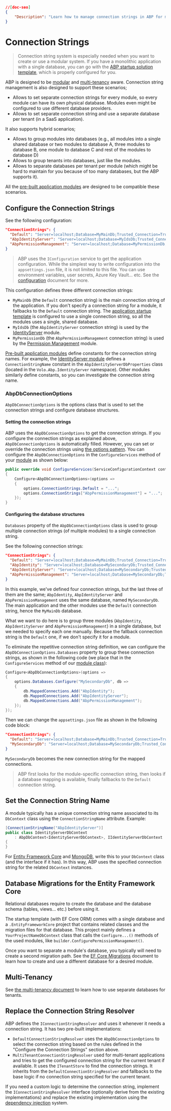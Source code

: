 ```json
//[doc-seo]
{
    "Description": "Learn how to manage connection strings in ABP for modular and multi-tenant applications, enabling flexible database configurations."
}
```

# Connection Strings

> Connection string system is especially needed when you want to create or use a modular system. If you have a monolithic application with a single database, you can go with the [ABP startup solution template](../../solution-templates/layered-web-application), which is properly configured for you.

ABP is designed to be [modular](../architecture/modularity/basics.md) and [multi-tenancy](../architecture/multi-tenancy) aware. Connection string management is also designed to support these scenarios;

* Allows to set separate connection strings for every module, so every module can have its own physical database. Modules even might be configured to use different database providers.
* Allows to set separate connection string and use a separate database per tenant (in a SaaS application).

It also supports hybrid scenarios;

* Allows to group modules into databases (e.g., all modules into a single shared database or two modules to database A, three modules to database B, one module to database C and rest of the modules to database D)
* Allows to group tenants into databases, just like the modules.
* Allows to separate databases per tenant per module (which might be hard to maintain for you because of too many databases, but the ABP supports it).

All the [pre-built application modules](../../modules) are designed to be compatible these scenarios.

## Configure the Connection Strings

See the following configuration:

````json
"ConnectionStrings": {
  "Default": "Server=localhost;Database=MyMainDb;Trusted_Connection=True;",
  "AbpIdentityServer": "Server=localhost;Database=MyIdsDb;Trusted_Connection=True;",
  "AbpPermissionManagement": "Server=localhost;Database=MyPermissionDb;Trusted_Connection=True;"
}
````

> ABP uses the `IConfiguration` service to get the application configuration. While the simplest way to write configuration into the `appsettings.json` file, it is not limited to this file. You can use environment variables, user secrets, Azure Key Vault... etc. See the [configuration](./configuration.md) document for more.

This configuration defines three different connection strings:

* `MyMainDb` (the `Default` connection string) is the main connection string of the application. If you don't specify a connection string for a module, it fallbacks to the `Default` connection string. The [application startup template](../../solution-templates/layered-web-application) is configured to use a single connection string, so all the modules uses a single, shared database.
* `MyIdsDb` (the `AbpIdentityServer` connection string) is used by the [IdentityServer](../../modules/identity.md) module.
* `MyPermissionDb` (the `AbpPermissionManagement` connection string) is used by the [Permission Management](../../modules/permission-management.md) module.

[Pre-built application modules](../../modules) define constants for the connection string names. For example, the [IdentityServer module](../../modules/identity-server.md) defines a ` ConnectionStringName ` constant in the ` AbpIdentityServerDbProperties ` class (located in the ` Volo.Abp.IdentityServer ` namespace). Other modules similarly define constants, so you can investigate the connection string name.

### AbpDbConnectionOptions

`AbpDbConnectionOptions` is the options class that is used to set the connection strings and configure database structures.

#### Setting the connection strings

ABP uses the `AbpDbConnectionOptions` to get the connection strings. If you configure the connection strings as explained above, `AbpDbConnectionOptions` is automatically filled. However, you can set or override the connection strings using [the options pattern](./options.md). You can configure the `AbpDbConnectionOptions` in the `ConfigureServices` method of your [module](../architecture/modularity/basics.md) as shown below:

````csharp
public override void ConfigureServices(ServiceConfigurationContext context)
{
    Configure<AbpDbConnectionOptions>(options =>
    {
        options.ConnectionStrings.Default = "...";
        options.ConnectionStrings["AbpPermissionManagement"] = "...";
    });
}
````

#### Configuring the database structures

`Databases` property of the `AbpDbConnectionOptions` class is used to group multiple connection strings (of multiple modules) to a single connection string.

See the following connection strings:

````json
"ConnectionStrings": {
  "Default": "Server=localhost;Database=MyMainDb;Trusted_Connection=True;",
  "AbpIdentity": "Server=localhost;Database=MySecondaryDb;Trusted_Connection=True;",
  "AbpIdentityServer": "Server=localhost;Database=MySecondaryDb;Trusted_Connection=True;",
  "AbpPermissionManagement": "Server=localhost;Database=MySecondaryDb;Trusted_Connection=True;"
}
````

In this example, we've defined four connection strings, but the last three of them are the same; `AbpIdentity`, `AbpIdentityServer` and `AbpPermissionManagement` uses the same database, named `MySecondaryDb`. The main application and the other modules use the `Default` connection string, hence the `MyMainDb` database.

What we want to do here is to group three modules (`AbpIdentity`, `AbpIdentityServer` and `AbpPermissionManagement`) in a single database, but we needed to specify each one manually. Because the fallback connection string is the `Default` one, if we don't specify it for a module.

To eliminate the repetitive connection string definition, we can configure the `AbpDbConnectionOptions.Databases` property to group these connection strings, as shown in the following code (we place that in the `ConfigureServices` method of our [module class](../architecture/modularity/basics.md)):

````csharp
Configure<AbpDbConnectionOptions>(options =>
{
    options.Databases.Configure("MySecondaryDb", db =>
    {
        db.MappedConnections.Add("AbpIdentity");
        db.MappedConnections.Add("AbpIdentityServer");
        db.MappedConnections.Add("AbpPermissionManagement");
    });
});
````

Then we can change the `appsettings.json` file as shown in the following code block:

````json
"ConnectionStrings": {
  "Default": "Server=localhost;Database=MyMainDb;Trusted_Connection=True;",
  "MySecondaryDb": "Server=localhost;Database=MySecondaryDb;Trusted_Connection=True;"
}
````

`MySecondaryDb` becomes the new connection string for the mapped connections.

> ABP first looks for the module-specific connection string, then looks if a database mapping is available, finally fallbacks to the `Default` connection string.

## Set the Connection String Name

A module typically has a unique connection string name associated to its `DbContext` class using the `ConnectionStringName` attribute. Example:

````csharp
[ConnectionStringName("AbpIdentityServer")]
public class IdentityServerDbContext
    : AbpDbContext<IdentityServerDbContext>, IIdentityServerDbContext
{
}
````

For [Entity Framework Core](../data/entity-framework-core) and [MongoDB](../data/mongodb), write this to your `DbContext` class (and the interface if it has). In this way, ABP uses the specified connection string for the related `DbContext` instances.

## Database Migrations for the Entity Framework Core

Relational databases require to create the database and the database schema (tables, views... etc.) before using it.

The startup template (with EF Core ORM) comes with a single database and a `.EntityFrameworkCore` project that contains related classes and the migration files for that database. This project mainly defines a `YourProjectNameDbContext` class that calls the `Configure...()` methods of the used modules, like `builder.ConfigurePermissionManagement()`.

Once you want to separate a module's database, you typically will need to create a second migration path. See the [EF Core Migrations](../data/entity-framework-core/migrations.md) document to learn how to create and use a different database for a desired module.

## Multi-Tenancy

See [the multi-tenancy document](../architecture/multi-tenancy) to learn how to use separate databases for tenants.

## Replace the Connection String Resolver

ABP defines the `IConnectionStringResolver` and uses it whenever it needs a connection string. It has two pre-built implementations:

* `DefaultConnectionStringResolver` uses the `AbpDbConnectionOptions` to select the connection string based on the rules defined in the "Configure the Connection Strings" section above.
* `MultiTenantConnectionStringResolver` used for multi-tenant applications and tries to get the configured connection string for the current tenant if available. It uses the `ITenantStore` to find the connection strings. It inherits from the `DefaultConnectionStringResolver` and fallbacks to the base logic if no connection string specified for the current tenant.

If you need a custom logic to determine the connection string, implement the `IConnectionStringResolver` interface (optionally derive from the existing implementations) and replace the existing implementation using the [dependency injection](./dependency-injection.md) system.